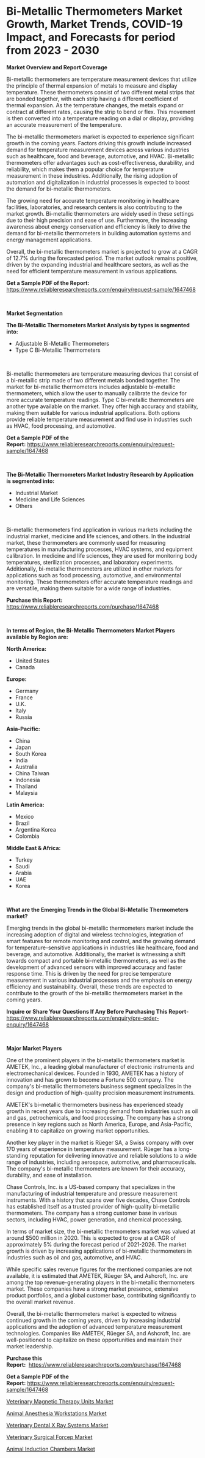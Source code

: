 <p><h1>Bi-Metallic Thermometers Market Growth, Market Trends, COVID-19 Impact, and Forecasts for period from 2023 - 2030</h1></p><p><strong>Market Overview and Report Coverage</strong></p>
<p><p>Bi-metallic thermometers are temperature measurement devices that utilize the principle of thermal expansion of metals to measure and display temperature. These thermometers consist of two different metal strips that are bonded together, with each strip having a different coefficient of thermal expansion. As the temperature changes, the metals expand or contract at different rates, causing the strip to bend or flex. This movement is then converted into a temperature reading on a dial or display, providing an accurate measurement of the temperature.</p><p>The bi-metallic thermometers market is expected to experience significant growth in the coming years. Factors driving this growth include increased demand for temperature measurement devices across various industries such as healthcare, food and beverage, automotive, and HVAC. Bi-metallic thermometers offer advantages such as cost-effectiveness, durability, and reliability, which makes them a popular choice for temperature measurement in these industries. Additionally, the rising adoption of automation and digitalization in industrial processes is expected to boost the demand for bi-metallic thermometers.</p><p>The growing need for accurate temperature monitoring in healthcare facilities, laboratories, and research centers is also contributing to the market growth. Bi-metallic thermometers are widely used in these settings due to their high precision and ease of use. Furthermore, the increasing awareness about energy conservation and efficiency is likely to drive the demand for bi-metallic thermometers in building automation systems and energy management applications.</p><p>Overall, the bi-metallic thermometers market is projected to grow at a CAGR of 12.7% during the forecasted period. The market outlook remains positive, driven by the expanding industrial and healthcare sectors, as well as the need for efficient temperature measurement in various applications.</p></p>
<p><strong>Get a Sample PDF of the Report:</strong> <a href="https://www.reliableresearchreports.com/enquiry/request-sample/1647468">https://www.reliableresearchreports.com/enquiry/request-sample/1647468</a></p>
<p>&nbsp;</p>
<p><strong>Market Segmentation</strong></p>
<p><strong>The Bi-Metallic Thermometers Market Analysis by types is segmented into:</strong></p>
<p><ul><li>Adjustable Bi-Metallic Thermometers</li><li>Type C Bi-Metallic Thermometers</li></ul></p>
<p>&nbsp;</p>
<p><p>Bi-metallic thermometers are temperature measuring devices that consist of a bi-metallic strip made of two different metals bonded together. The market for bi-metallic thermometers includes adjustable bi-metallic thermometers, which allow the user to manually calibrate the device for more accurate temperature readings. Type C bi-metallic thermometers are another type available on the market. They offer high accuracy and stability, making them suitable for various industrial applications. Both options provide reliable temperature measurement and find use in industries such as HVAC, food processing, and automotive.</p></p>
<p><strong>Get a Sample PDF of the Report:</strong>&nbsp;<a href="https://www.reliableresearchreports.com/enquiry/request-sample/1647468">https://www.reliableresearchreports.com/enquiry/request-sample/1647468</a></p>
<p>&nbsp;</p>
<p><strong>The Bi-Metallic Thermometers Market Industry Research by Application is segmented into:</strong></p>
<p><ul><li>Industrial Market</li><li>Medicine and Life Sciences</li><li>Others</li></ul></p>
<p>&nbsp;</p>
<p><p>Bi-metallic thermometers find application in various markets including the industrial market, medicine and life sciences, and others. In the industrial market, these thermometers are commonly used for measuring temperatures in manufacturing processes, HVAC systems, and equipment calibration. In medicine and life sciences, they are used for monitoring body temperatures, sterilization processes, and laboratory experiments. Additionally, bi-metallic thermometers are utilized in other markets for applications such as food processing, automotive, and environmental monitoring. These thermometers offer accurate temperature readings and are versatile, making them suitable for a wide range of industries.</p></p>
<p><strong>Purchase this Report:</strong>&nbsp; <a href="https://www.reliableresearchreports.com/purchase/1647468">https://www.reliableresearchreports.com/purchase/1647468</a></p>
<p>&nbsp;</p>
<p><strong>In terms of Region, the Bi-Metallic Thermometers Market Players available by Region are:</strong></p>
<p>
    <p> <strong> North America: </strong>
        <ul>
            <li>United States</li>
            <li>Canada</li>
        </ul>
        </p> 
    <p> <strong> Europe: </strong>
        <ul>
            <li>Germany</li>
            <li>France</li>
            <li>U.K.</li>
            <li>Italy</li>
            <li>Russia</li>
        </ul>
        </p> 
    <p> <strong> Asia-Pacific: </strong>
        <ul>
            <li>China</li>
            <li>Japan</li>
            <li>South Korea</li>
            <li>India</li>
            <li>Australia</li>
            <li>China Taiwan</li>
            <li>Indonesia</li>
            <li>Thailand</li>
            <li>Malaysia</li>
        </ul>
        </p> 
    <p> <strong> Latin America: </strong>
        <ul>
            <li>Mexico</li>
            <li>Brazil</li>
            <li>Argentina Korea</li>
            <li>Colombia</li>
        </ul>
        </p> 
    <p> <strong> Middle East & Africa: </strong>
        <ul>
            <li>Turkey</li>
            <li>Saudi</li>
            <li>Arabia</li>
            <li>UAE</li>
            <li>Korea</li>
        </ul>
    </p>
    </p>
<p>&nbsp;</p>
<p><strong>What are the Emerging Trends in the Global Bi-Metallic Thermometers market?</strong></p>
<p><p>Emerging trends in the global bi-metallic thermometers market include the increasing adoption of digital and wireless technologies, integration of smart features for remote monitoring and control, and the growing demand for temperature-sensitive applications in industries like healthcare, food and beverage, and automotive. Additionally, the market is witnessing a shift towards compact and portable bi-metallic thermometers, as well as the development of advanced sensors with improved accuracy and faster response time. This is driven by the need for precise temperature measurement in various industrial processes and the emphasis on energy efficiency and sustainability. Overall, these trends are expected to contribute to the growth of the bi-metallic thermometers market in the coming years.</p></p>
<p><strong>Inquire or Share Your Questions If Any Before Purchasing This Report</strong>- <a href="https://www.reliableresearchreports.com/enquiry/pre-order-enquiry/1647468">https://www.reliableresearchreports.com/enquiry/pre-order-enquiry/1647468</a></p>
<p>&nbsp;</p>
<p><strong>Major Market Players</strong></p>
<p><p>One of the prominent players in the bi-metallic thermometers market is AMETEK, Inc., a leading global manufacturer of electronic instruments and electromechanical devices. Founded in 1930, AMETEK has a history of innovation and has grown to become a Fortune 500 company. The company's bi-metallic thermometers business segment specializes in the design and production of high-quality precision measurement instruments.</p><p>AMETEK's bi-metallic thermometers business has experienced steady growth in recent years due to increasing demand from industries such as oil and gas, petrochemicals, and food processing. The company has a strong presence in key regions such as North America, Europe, and Asia-Pacific, enabling it to capitalize on growing market opportunities.</p><p>Another key player in the market is Rüeger SA, a Swiss company with over 170 years of experience in temperature measurement. Rüeger has a long-standing reputation for delivering innovative and reliable solutions to a wide range of industries, including aerospace, automotive, and pharmaceuticals. The company's bi-metallic thermometers are known for their accuracy, durability, and ease of installation.</p><p>Chase Controls, Inc. is a US-based company that specializes in the manufacturing of industrial temperature and pressure measurement instruments. With a history that spans over five decades, Chase Controls has established itself as a trusted provider of high-quality bi-metallic thermometers. The company has a strong customer base in various sectors, including HVAC, power generation, and chemical processing.</p><p>In terms of market size, the bi-metallic thermometers market was valued at around $500 million in 2020. This is expected to grow at a CAGR of approximately 5% during the forecast period of 2021-2026. The market growth is driven by increasing applications of bi-metallic thermometers in industries such as oil and gas, automotive, and HVAC.</p><p>While specific sales revenue figures for the mentioned companies are not available, it is estimated that AMETEK, Rüeger SA, and Ashcroft, Inc. are among the top revenue-generating players in the bi-metallic thermometers market. These companies have a strong market presence, extensive product portfolios, and a global customer base, contributing significantly to the overall market revenue.</p><p>Overall, the bi-metallic thermometers market is expected to witness continued growth in the coming years, driven by increasing industrial applications and the adoption of advanced temperature measurement technologies. Companies like AMETEK, Rüeger SA, and Ashcroft, Inc. are well-positioned to capitalize on these opportunities and maintain their market leadership.</p></p>
<p><strong>Purchase this Report:</strong>&nbsp;&nbsp;<a href="https://www.reliableresearchreports.com/purchase/1647468">https://www.reliableresearchreports.com/purchase/1647468</a></p>
<p></p>
<p><strong>Get a Sample PDF of the Report:</strong>&nbsp;<a href="https://www.reliableresearchreports.com/enquiry/request-sample/1647468">https://www.reliableresearchreports.com/enquiry/request-sample/1647468</a></p>
<p><p><a href="https://medium.com/@adibooy632501/veterinary-magnetic-therapy-units-market-focuses-on-market-share-size-and-projected-forecast-till-3854ea90935d">Veterinary Magnetic Therapy Units Market</a></p><p><a href="https://medium.com/@rfadda741254/animal-anesthesia-workstations-market-size-reveals-the-best-marketing-channels-in-global-industry-5df593a9a363">Animal Anesthesia Workstations Market</a></p><p><a href="https://medium.com/@adiroy75486/veterinary-dental-x-ray-systems-market-comprehensive-assessment-by-type-application-and-6d6200fef099">Veterinary Dental X Ray Systems Market</a></p><p><a href="https://medium.com/@fitanstorm7845/veterinary-surgical-forcep-market-size-market-outlook-and-market-forecast-2023-to-2030-012b5af33b66">Veterinary Surgical Forcep Market</a></p><p><a href="https://medium.com/@azadyoi012547/animal-induction-chambers-market-size-and-market-trends-complete-industry-overview-2023-to-2030-c354da389be5">Animal Induction Chambers Market</a></p></p>